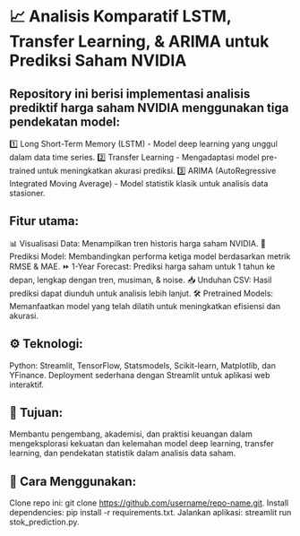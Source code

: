 # 📈 Analisis Komparatif LSTM, Transfer Learning, & ARIMA untuk Prediksi Saham NVIDIA

## Repository ini berisi implementasi analisis prediktif harga saham NVIDIA menggunakan tiga pendekatan model: 
1️⃣ Long Short-Term Memory (LSTM) - Model deep learning yang unggul dalam data time series. 
2️⃣ Transfer Learning - Mengadaptasi model pre-trained untuk meningkatkan akurasi prediksi. 
3️⃣ ARIMA (AutoRegressive Integrated Moving Average) - Model statistik klasik untuk analisis data stasioner.  

## Fitur utama:
📊 Visualisasi Data: Menampilkan tren historis harga saham NVIDIA. 
🧠 Prediksi Model: Membandingkan performa ketiga model berdasarkan metrik RMSE & MAE. 
⏩ 1-Year Forecast: Prediksi harga saham untuk 1 tahun ke depan, lengkap dengan tren, musiman, & noise. 
📥 Unduhan CSV: Hasil prediksi dapat diunduh untuk analisis lebih lanjut. 
🛠️ Pretrained Models: Memanfaatkan model yang telah dilatih untuk meningkatkan efisiensi dan akurasi. 

## ⚙️ Teknologi: 
Python: Streamlit, TensorFlow, Statsmodels, Scikit-learn, Matplotlib, dan YFinance. 
Deployment sederhana dengan Streamlit untuk aplikasi web interaktif. 

## 🚀 Tujuan: 
Membantu pengembang, akademisi, dan praktisi keuangan dalam mengeksplorasi kekuatan dan kelemahan model deep learning, transfer learning, dan pendekatan statistik dalam analisis data saham. 

## 📌 Cara Menggunakan: 
Clone repo ini: git clone https://github.com/username/repo-name.git. 
Install dependencies: pip install -r requirements.txt. 
Jalankan aplikasi: streamlit run stok_prediction.py. 
